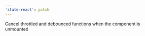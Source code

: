 ```yaml
---
'slate-react': patch
---
```


Cancel throttled and debounced functions when the component is unmounted
